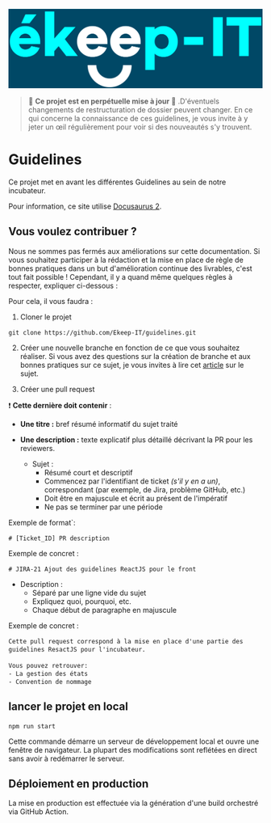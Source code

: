 ![Ekeep-it](./static/img/readme/Gardons_nos_valeurs_without-keep.png)

> 🚧 **Ce projet est en perpétuelle mise à jour** 🚧 .D'éventuels changements de restructuration de dossier peuvent changer. En ce qui concerne la connaissance de ces guidelines, je vous invite à y jeter un œil régulièrement pour voir si des nouveautés s'y trouvent.

# Guidelines

Ce projet met en avant les différentes Guidelines au sein de notre incubateur.

Pour information, ce site utilise [Docusaurus 2](https://docusaurus.io/).

## Vous voulez contribuer ?

Nous ne sommes pas fermés aux améliorations sur cette documentation. Si vous souhaitez participer à la rédaction et la mise en place de règle de bonnes pratiques dans un but d'amélioration continue des livrables, c'est tout fait possible ! Cependant, il y a quand même quelques règles à respecter, expliquer ci-dessous :

Pour cela, il vous faudra :

1. Cloner le projet

```
git clone https://github.com/Ekeep-IT/guidelines.git
```

2. Créer une nouvelle branche en fonction de ce que vous souhaitez réaliser. Si vous avez des questions sur la création de branche et aux bonnes pratiques sur ce sujet, je vous invites à lire cet [article]([http://test](https://ekeep-it.github.io/guidelines/docs/git/naming-branch-convention)) sur le sujet.

3. Créer une pull request

:exclamation: **Cette dernière doit contenir** :

- **Une titre :** bref résumé informatif du sujet traité
- **Une description :** texte explicatif plus détaillé décrivant la PR pour les reviewers.

  - Sujet :
    - Résumé court et descriptif
    - Commencez par l'identifiant de ticket _(s'il y en a un)_, correspondant (par exemple, de Jira, problème GitHub, etc.)
    - Doit être en majuscule et écrit au présent de l'impératif
    - Ne pas se terminer par une période

Exemple de format`:

```
# [Ticket_ID] PR description
```

Exemple de concret :

```
# JIRA-21 Ajout des guidelines ReactJS pour le front
```

- Description :
  - Séparé par une ligne vide du sujet
  - Expliquez quoi, pourquoi, etc.
  - Chaque début de paragraphe en majuscule

Exemple de concret :

```
Cette pull request correspond à la mise en place d'une partie des guidelines ResactJS pour l'incubateur.

Vous pouvez retrouver:
- La gestion des états
- Convention de nommage
```

## lancer le projet en local

```
npm run start
```

Cette commande démarre un serveur de développement local et ouvre une fenêtre de navigateur. La plupart des modifications sont reflétées en direct sans avoir à redémarrer le serveur.

## Déploiement en production

La mise en production est effectuée via la génération d'une build orchestré via GitHub Action.
